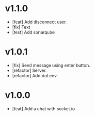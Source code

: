 # v1.1.0

- [feat] Add disconnect user.
- [fix] Text
- [test] Add sonarqube

# v1.0.1

- [fix] Send message using enter button.
- [refactor] Server.
- [refactor] Add dot env.

# v1.0.0

- [feat] Add a chat with socket.io